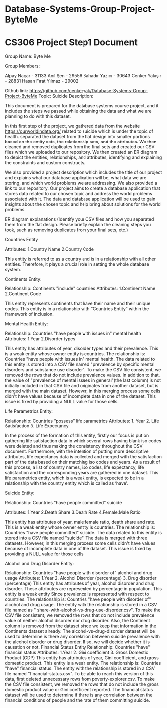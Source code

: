 # Database-Systems-Group-Project-ByteMe

# CS306 Project Step1 Document

Group Name: Byte Me

Group Members:

Alpay Naçar - 31133
Anıl Şen - 29556
Bahadır Yazıcı - 30643
Cenker Yakışır - 28831
Hasan Fırat Yılmaz - 29002

Github link: https://github.com/cenkeryak/Database-Systems-Group-Project-ByteMe
Topic: Suicide
Description: 

This document is prepared for the database systems course project, and it includes the steps we passed while obtaining the data and what we are planning to do with this dataset.

In this first step of the project, we gathered data from the website https://ourworldindata.org/ related to suicide which is under the topic of health. separated the dataset from the flat design into smaller portions based on the entity sets, the relationship sets, and the attributes. We then cleaned and removed duplicates from the final sets and created our CSV files which we uploaded to our repository. We then created an ER diagram to depict the entities, relationships, and attributes, identifying and explaining the constraints and custom constructs. 

We also provided a project description which includes the title of our project and explains what our database application will be, what data we are storing, and which world problems we are addressing. We also provided a link to our repository. Our project aims to create a database application that stores data related to our chosen topic and address the world problems associated with it. The data and database application will be used to gain insights about the chosen topic and help bring about solutions for the world problems.

ER diagram
explanations (Identify your CSV files and how you separated them from the flat design. Please briefly explain the cleaning steps you took, such as removing duplicates from your final sets, etc.)

Countries Entity

Attributes: 1.Country Name 2.Country Code

This entity is referred to as a country and is in a relationship with all other entities. Therefore, it plays a crucial role in setting the whole database system.


Continents Entity:

Relationship: Continents "include" countries
Attributes: 1.Continent Name 2.Continent Code

This entity represents continents that have their name and their unique codes. This entity is in a relationship with “Countries Entity” within the framework of inclusion.


Mental Health Entity:

Relationship: Countries "have people with issues in" mental health
Attributes: 1.Year 2.Disorder types 

This entity has attributes of year, disorder types and their prevalence. This is a weak entity whose owner entity is countries. The relationship is: Countries "have people with issues in" mental health. The data related to this entity is stored into a CSV file named "prevalence by specific mental disorders and substance use disorder". To make the CSV file consistent, we removed the rows that do not include prevalence values. In addition to that, the value of "prevalence of mental issues in general"(the last column) is not initially included in that CSV file and originates from another dataset, but is merged with the main dataset. However, in this merging process some cells didn't have values because of incomplete data in one of the dataset. This issue is fixed by providing a NULL value for those cells.


Life Parametrics Entity:

Relationship: Countries “possess” life parametrics
Attributes: 1. Year 2. Life Satisfaction 3. Life Expectancy
 
In the process of the formation of this entity, firstly our focus is put on gathering life satisfaction data in which several rows having blank iso codes were deleted and thus making the consistency throughout the CSV document. Furthermore, with the intention of putting more descriptive attributes, life expectancy data is collected and merged with the satisfaction part of the data based on their matching iso codes and years. As a result of this process, a list of country names, iso codes, life expectancy, life satisfaction and the corresponding years are gathered in one dataset. This life parametrics entity, which is a weak entity, is expected to be in a relationship with the country entity which is called as ‘have’.

Suicide Entity:

Relationship: Countries "have people committed" suicide

Attributes: 1.Year 2.Death Share 3.Death Rate 4.Female:Male Ratio


This entity has attributes of year, male:female ratio, death share and rate. This is a weak entity whose owner entity is countries. The relationship is: Countries "have people committed" suicide. The data related to this entity is stored into a CSV file named "suicide". The data is merged with three datasets. However, in this merging process some cells didn't have values because of incomplete data in one of the dataset. This issue is fixed by providing a NULL value for those cells.


Alcohol and Drug Disorder Entity:

Relationship: Countries "have people with disorder of" alcohol and drug usage
Attributes: 1.Year 2. Alcohol Disorder (percentage) 3. Drug disorder (percentage)
This entity has attributes of year, alcohol disorder and drug disorder. These attributes are represented by percentage in population. This entity is a weak entity Since prevalence is represented with respect to countries. The relationship is: Countries "have people with disorder of" alcohol and drug usage. The entity with the relationship is stored in a CSV file named as " share-with-alcohol-vs-drug-use-disorder.csv". To make the CSV file consistent, we removed the rows that do not include prevalence value of neither alcohol disorder nor drug disorder. Also, the Continent column is removed from the dataset since we keep that information in the Continents dataset already. The alcohol-vs-drug-disorder dataset will be used to determine is there any correlation between suicide prevalence with the alcohol disorder or drug disorder. If so, we will decide whether it is causation or not.
Financial Status Entity
Relationship: Countries "have" financial status
Attributes: 1.Year 2. Gini coefficient 3. Gross Domestic Product (GDP)
This entity has attributes of year, Gini coefficient, and gross domestic product. This entity is a weak entity. The relationship is: Countries "have" financial status. The entity with the relationship is stored in a CSV file named "financial-status.csv". To be able to reach this version of this data, first deleted unnecessary rows from poverty-explorer.csv. To make the CSV file consistent, we removed the rows that do not include the gross domestic product value or Gini coefficient reported. The financial status dataset will be used to determine if there is any correlation between the financial conditions of people and the rate of them committing suicide.




